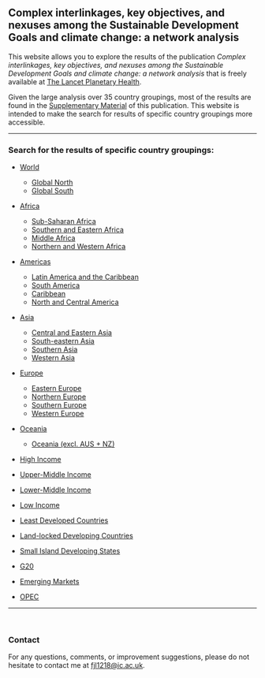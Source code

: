 ## Complex interlinkages, key objectives, and nexuses among the Sustainable Development Goals and climate change: a network analysis

This website allows you to explore the results of the publication *Complex interlinkages, key objectives, and nexuses among the Sustainable Development Goals and climate change: a network analysis* that is freely available at [The Lancet Planetary Health](https://www.thelancet.com/journals/lanplh/article/PIIS2542-5196(22)00070-5/fulltext).

Given the large analysis over 35 country groupings, most of the results are found in the [Supplementary Material](https://www.thelancet.com/journals/lanplh/article/PIIS2542-5196(22)00070-5/fulltext#supplementaryMaterial) of this publication. This website is intended to make the search for results of specific country groupings more accessible.

---

### Search for the results of specific country groupings:

- [World](https://github.com/felix-laumann/SDG-networks/blob/gh-pages/Results/World/World.html)
    - [Global North](https://github.com/felix-laumann/SDG-networks/blob/gh-pages/Results/Global_North/Global_North.md)
    - [Global South](https://github.com/felix-laumann/SDG-networks/blob/gh-pages/Results/Global_South/Global_South.md)

- [Africa](https://github.com/felix-laumann/SDG-networks/blob/gh-pages/Results/Africa/Africa.md)
    - [Sub-Saharan Africa](https://github.com/felix-laumann/SDG-networks/blob/gh-pages/Results/Sub-Saharan_Africa/Sub-Saharan_Africa.md)
    - [Southern and Eastern Africa](https://github.com/felix-laumann/SDG-networks/blob/gh-pages/Results/Southern_and_Eastern_Africa/Southern_and_Eastern_Africa.md)
    - [Middle Africa](https://github.com/felix-laumann/SDG-networks/blob/gh-pages/Results/Middle_Africa/Middle_Africa.md)
    - [Northern and Western Africa](https://github.com/felix-laumann/SDG-networks/blob/gh-pages/Results/Northern_and_Western_Africa/Northern_and_Western_Africa.md)

- [Americas](https://github.com/felix-laumann/SDG-networks/blob/gh-pages/Results/Americas/Americas.md) 
    - [Latin America and the Caribbean](https://github.com/felix-laumann/SDG-networks/blob/gh-pages/Results/Latin_America_and_the_Caribbean/Latin_America_and_the_Caribbean.md)
    - [South America](https://github.com/felix-laumann/SDG-networks/blob/gh-pages/Results/South_America/South_America.md)
    - [Caribbean](https://github.com/felix-laumann/SDG-networks/blob/gh-pages/Results/Caribbean/Caribbean.md)
    - [North and Central America](https://github.com/felix-laumann/SDG-networks/blob/gh-pages/Results/North_and_Central_America/North_and_Central_America.md)
    
- [Asia](https://github.com/felix-laumann/SDG-networks/blob/gh-pages/Results/Asia/Asia.md)
    - [Central and Eastern Asia](https://github.com/felix-laumann/SDG-networks/blob/gh-pages/Results/Central_and_Eastern_Asia/Central_and_Eastern_Asia.md)
    - [South-eastern Asia](https://github.com/felix-laumann/SDG-networks/blob/gh-pages/Results/South-eastern_Asia/South-eastern_Asia.md)
    - [Southern Asia](https://github.com/felix-laumann/SDG-networks/blob/gh-pages/Results/Southern_Asia/Southern_Asia.md)
    - [Western Asia](https://github.com/felix-laumann/SDG-networks/blob/gh-pages/Results/Western_Asia/Western_Asia.md)
    
- [Europe](https://github.com/felix-laumann/SDG-networks/blob/gh-pages/Results/Europe/Europe.md)
    - [Eastern Europe](https://github.com/felix-laumann/SDG-networks/blob/gh-pages/Results/Eastern_Europe/Eastern_Europe.md)
    - [Northern Europe](https://github.com/felix-laumann/SDG-networks/blob/gh-pages/Results/Northern_Europe/Northern_Europe.md)
    - [Southern Europe](https://github.com/felix-laumann/SDG-networks/blob/gh-pages/Results/Southern_Europe/Southern_Europe.md)
    - [Western Europe](https://github.com/felix-laumann/SDG-networks/blob/gh-pages/Results/Western_Europe/Western_Europe.md)

- [Oceania](https://github.com/felix-laumann/SDG-networks/blob/gh-pages/Results/Oceania/Oceania.md)
    - [Oceania (excl. AUS + NZ)](https://github.com/felix-laumann/SDG-networks/blob/gh-pages/Results/Oceania_(excl._AUS_+_NZ)/Oceania_(excl._AUS_+_NZ).md)

- [High Income](https://github.com/felix-laumann/SDG-networks/blob/gh-pages/Results/High_Income/High_Income.md)
- [Upper-Middle Income](https://github.com/felix-laumann/SDG-networks/blob/gh-pages/Results/Upper-Middle_Income/Upper-Middle_Income.md)
- [Lower-Middle Income](https://github.com/felix-laumann/SDG-networks/blob/gh-pages/Results/Lower-Middle_Income/Lower-Middle_Income.md)
- [Low Income](https://github.com/felix-laumann/SDG-networks/blob/gh-pages/Results/Low_Income/Low_Income.md)

- [Least Developed Countries](https://github.com/felix-laumann/SDG-networks/blob/gh-pages/Results/Least_Developed_Countries/Least_Developed_Countries.md)
- [Land-locked Developing Countries](https://github.com/felix-laumann/SDG-networks/blob/gh-pages/Results/Land-locked_Developing_Countries/Land-locked_Developing_Countries.md)
- [Small Island Developing States](https://github.com/felix-laumann/SDG-networks/blob/gh-pages/Results/Small_Island_Developing_States/Small_Island_Developing_States.md)
- [G20](https://github.com/felix-laumann/SDG-networks/blob/gh-pages/Results/G20/G20.md)
- [Emerging Markets](https://github.com/felix-laumann/SDG-networks/blob/gh-pages/Results/Emerging_Markets/Emerging_Markets.md)
- [OPEC](https://github.com/felix-laumann/SDG-networks/blob/gh-pages/Results/OPEC/OPEC.md)


---





<br>


### Contact

For any questions, comments, or improvement suggestions, please do not hesitate to contact me at [fjl1218@ic.ac.uk](mailto:fjl1218@ic.ac.uk).

